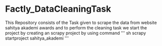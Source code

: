 # Factly_DataCleaningTask
This Repository consists of the Task given to scrape the data from website sahitya akademi awards and to perform the cleaning task
we start the project by creating an scrapy project by using command
''' sh 
    scrapy startproject sahitya_akademi
    '''
